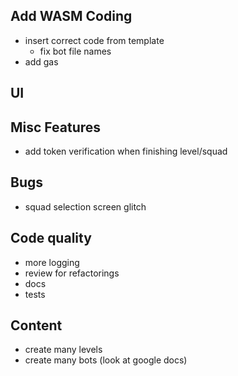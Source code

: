 Add WASM Coding
---------------

- insert correct code from template
  - fix bot file names
- add gas

UI
--

Misc Features
-------------

- add token verification when finishing level/squad

Bugs
----

- squad selection screen glitch

Code quality
------------

- more logging
- review for refactorings
- docs
- tests

Content
-------

- create many levels
- create many bots
(look at google docs)

